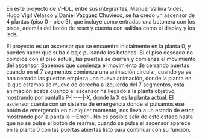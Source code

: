 En este proyecto de VHDL, entre sus integrantes, Manuel Vallina Vides, Hugo Vigil Velasco y Daniel Vázquez Chuvieco, se ha credo un ascensor de 4 plantas (piso 0 - piso 3), que incluye como entradas una botonera con los pisos, además del botón de reset y cuenta con salidas como el display y los leds.

El proyecto es un ascensor que se encuentra inicialmente en la planta 0, y puedes hacer que suba o baje pulsando los botones. Si el piso deseado no coincide con el piso actual, las puertas se cierran y comienza el movimiento del ascensor. Sabemos que comienza el movimiento de cerrando puertas cuando en el 7 segmentos comienza una animación circular, cuando ya se han cerrado las puertas empieza una nueva animación, donde la planta en la que estamos se mueve de derecha a izquierda del 7 segmentos, esta animación acaba cuando el ascensor ha llegado a la planta objetivo,  mostrando por pantalla P-|----|-X, donde la X es la planta actual. El ascensor cuenta con un sistema de emergencia donde si pulsamos ese botón de emergencia en cualquier momento, nos lleva a un estado de error, mostrando por la pantalla --Error-. No es posible salir de este estado hasta que no se pulse el botón de rearme, cuando se pulsa el ascensor aparece en la planta 0 con las puertas abiertas listo para continuar con su función.
